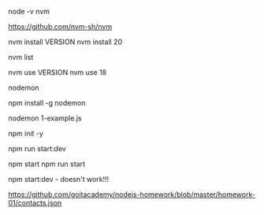 node -v
nvm

https://github.com/nvm-sh/nvm

nvm install VERSION
nvm install 20

nvm list

nvm use VERSION
nvm use 18

nodemon

npm install -g nodemon

nodemon 1-example.js

npm init -y

npm run start:dev

npm start
npm run start

npm start:dev - doesn't work!!!

https://github.com/goitacademy/nodejs-homework/blob/master/homework-01/contacts.json
